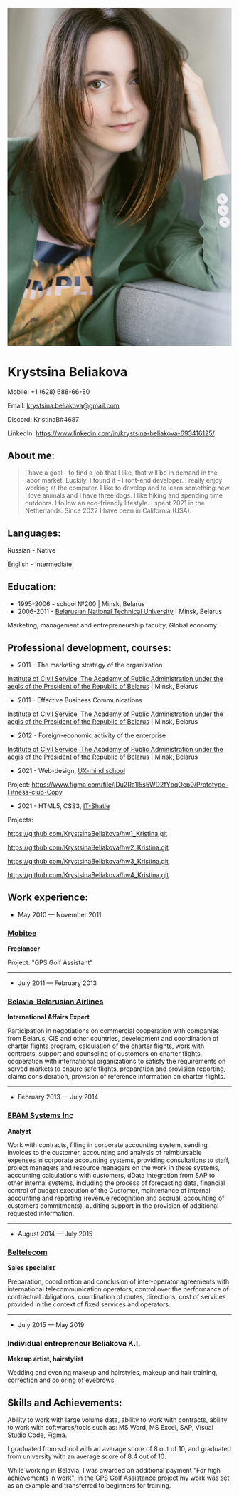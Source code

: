 ![My photo](./Photo17-min.jpg)
# Krystsina Beliakova

Mobile: +1 (628) 688-66-80

Email: krystsina.beliakova@gmail.com

Discord: KristinaB#4687

LinkedIn: https://www.linkedin.com/in/krystsina-beliakova-693416125/




## About me:
> I have a goal - to find a job that I like, that will be in demand in the labor market. Luckily, I found it - Front-end developer. I really enjoy working at the computer. I like to develop and to learn something new.
> I love animals and I have three dogs. I like hiking and spending time outdoors. I follow an eco-friendly lifestyle.
> I spent 2021 in the Netherlands. Since 2022 I have been in California (USA).




## Languages:
Russian - Native

English - Intermediate




## Education:

* 1995-2006 - school №200 | Minsk, Belarus
* 2006-2011 - [Belarusian National Technical University](https://en.bntu.by/) | Minsk, Belarus

Marketing, management and entrepreneurship faculty, Global economy




## Professional development, courses:

- 2011 - The marketing strategy of the organization

[Institute of Civil Service, The Academy of Public Administration under the aegis of the President of the Republic of Belarus](https://www.pac.by/en/) | Minsk, Belarus
- 2011 - Effective Business Communications

[Institute of Civil Service, The Academy of Public Administration under the aegis of the President of the Republic of Belarus](https://www.pac.by/en/) | Minsk, Belarus
- 2012 - Foreign-economic activity of the enterprise

[Institute of Civil Service, The Academy of Public Administration under the aegis of the President of the Republic of Belarus](https://www.pac.by/en/) | Minsk, Belarus
- 2021 - Web-design, [UX-mind school](https://ux-school.by/)

Project: https://www.figma.com/file/jDu2Ra1l5s5WD2fYbqOcp0/Prototype-Fitness-club-Copy 
- 2021 - HTML5, CSS3, [IT-Shatle](https://www.instagram.com/it_shatle/?hl=en)

Projects:

https://github.com/KrystsinaBeliakova/hw1_Kristina.git

https://github.com/KrystsinaBeliakova/hw2_Kristina.git

https://github.com/KrystsinaBeliakova/hw3_Kristina.git

https://github.com/KrystsinaBeliakova/hw4_Kristina.git 




## Work experience:

+ May 2010 — November 2011
### [Mobitee](https://www.facebook.com/Mobitee/)
**Freelancer**

Project: "GPS Golf Assistant"

---


+ July 2011 — February 2013
### [Belavia-Belarusian Airlines](https://en.belavia.by/)
**International Affairs Expert**

Participation in negotiations on commercial cooperation with companies from Belarus, CIS and other countries, development and coordination of charter flights program, calculation of the charter flights, work with contracts, support and counseling of customers on charter flights, cooperation with international organizations to satisfy the requirements on served markets to ensure safe flights, preparation and provision reporting, claims consideration, provision of reference information on charter flights.

---

+ February 2013 — July 2014
### [EPAM Systems Inc](https://www.epam.com/)
**Analyst**

Work with contracts, filling in corporate accounting system, sending invoices to the customer, accounting and analysis of reimbursable expenses in corporate accounting systems, providing consultations to staff, project managers and resource managers on the work in these systems,  accounting calculations with customers, dData integration from SAP to other internal systems, including the process of forecasting data, financial control of budget execution of the Customer, maintenance of internal accounting and reporting (revenue recognition and accrual, accounting of customers commitments), auditing support in the provision of additional requested information.

---

+ August 2014 — July 2015
### [Beltelecom](https://beltelecom.by/en)
**Sales specialist**

Preparation, coordination and conclusion of inter-operator agreements with international telecommunication operators, control over the performance of contractual obligations, coordination of routes, directions, cost of services provided in the context of fixed services and operators.

---

+ July 2015 — May 2019
### Individual entrepreneur Beliakova K.I.
**Makeup artist, hairstylist**

Wedding and evening makeup and hairstyles, makeup and hair training, correction and coloring of eyebrows.




## Skills and Achievements:
Ability to work with large volume data, ability to work with contracts, ability to work with softwares/tools such as: MS Word, MS Excel, SAP, Visual Studio Code, Figma.

I graduated from school with an average score of 8 out of 10, and graduated from university with an average score of 8.4 out of 10.

While working in Belavia, I was awarded an additional payment "For high achievements in work", in the GPS Golf Assistance project my work was set as an example and transferred to beginners for training.